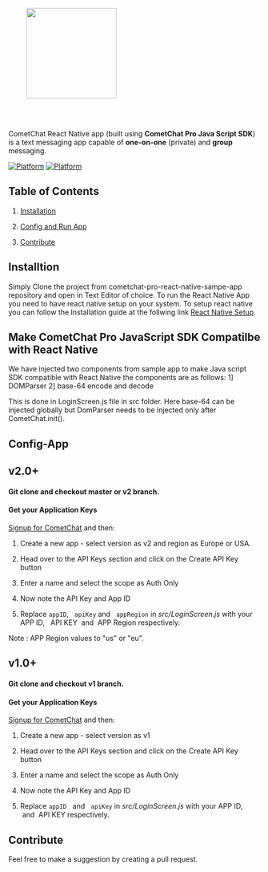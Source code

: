 <div style="width:100%">
<div style="width:100%">
	<div style="width:50%; display:inline-block">
		<p align="center">
		<img align="center" width="180" height="180" alt="" src="https://github.com/cometchat-pro/ios-swift-chat-app/blob/master/Screenshots/CometChat%20Logo.png">	
		</p>	
	</div>	
</div>
</br>
</br>
</div>

CometChat React Native app (built using **CometChat Pro Java Script SDK**) is a text messaging app capable of **one-on-one** (private) and **group** messaging. 

[![Platform](https://img.shields.io/badge/Platform-React--Native-green.svg)](#)      [![Platform](https://img.shields.io/badge/Language-JavaScript-yellowgreen.svg)](#)

## Table of Contents

1. [Installation ](#installtion)

2. [Config and Run App](#Config-App)

3. [Contribute](#contribute)


## Installtion

   Simply Clone the project from cometchat-pro-react-native-sampe-app repository and open in Text Editor of choice. To run the React Native App you need to have react native setup on your system. To setup react native you can follow the Installation guide at the follwing link [React Native Setup](https://facebook.github.io/react-native/docs/getting-started).


## Make CometChat Pro JavaScript SDK Compatilbe with React Native

We have injected two components from sample app to make Java script SDK compatible with React Native the components are as follows:
1] DOMParser
2] base-64 encode and decode

This is done in LoginScreen.js file in src folder. Here base-64 can be injected globally but DomParser needs to be injected only after CometChat.init().

## Config-App


<h2> v2.0+ </h2>
<h4>
	Git clone and checkout master or v2 branch.
</h4>
<h4>Get your Application Keys</h4>
<a href="https://app.cometchat.io/" target="_blank">Signup for CometChat</a> and then:

1. Create a new app - select version as v2 and region as Europe or USA.

2. Head over to the API Keys section and click on the Create API Key button

3. Enter a name and select the scope as Auth Only

4. Now note the API Key and App ID

5. Replace  `appID`, &nbsp; `apiKey` and &nbsp; `appRegion` in *src/LoginScreen.js* with your APP ID, &nbsp; API KEY &nbsp;and&nbsp; APP Region respectively.<br/>

Note : APP Region values to "us" or "eu".

<h2> v1.0+ </h2>

<h4>
        Git clone and checkout v1 branch.
</h4>

<h4>Get your Application Keys</h4>

  <a href="https://app.cometchat.io/" target="_blank">Signup for CometChat</a> and then:

  1. Create a new app - select version as v1

  2. Head over to the API Keys section and click on the Create API Key button<br/>

  3. Enter a name and select the scope as Auth Only<br/>

  4. Now note the API Key and App ID<br/>

  5. Replace  `appID` &nbsp; and &nbsp; `apiKey` in *src/LoginScreen.js* with your APP ID, &nbsp;and&nbsp; API KEY respectively.<br/>
       
## Contribute
   
   Feel free to make a suggestion by creating a pull request.
   
